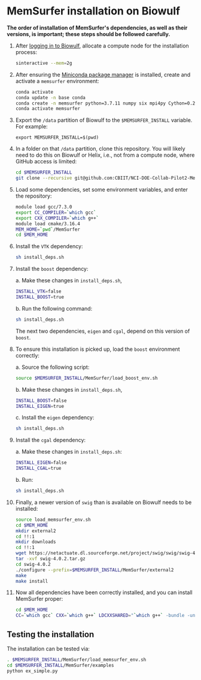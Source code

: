 # MemSurfer installation on Biowulf

**The order of installation of MemSurfer's dependencies, as well as their versions, is important; these steps should be followed carefully.**

1. After [logging in to Biowulf](https://hpc.nih.gov/docs/connect.html), allocate a compute node for the installation process:

   ```bash
   sinteractive --mem=2g
   ```

2. After ensuring the [Miniconda package manager](https://docs.conda.io/en/latest/miniconda.html) is installed, create and activate a `memsurfer` environment:

   ```bash
   conda activate
   conda update -n base conda
   conda create -n memsurfer python=3.7.11 numpy six mpi4py Cython=0.29.24 setuptools
   conda activate memsurfer
   ```

3. Export the `/data` partition of Biowulf to the `$MEMSURFER_INSTALL` variable. For example: 

   `export MEMSURFER_INSTALL=$(pwd)`

4. In a folder on that `/data` partition, clone this repository. You will likely need to do this on Biowulf or Helix, i.e., not from a compute node, where GitHub access is limited:

   ```bash
   cd $MEMSURFER_INSTALL
   git clone --recursive git@github.com:CBIIT/NCI-DOE-Collab-Pilot2-MemSurfer.git
   ```

5. Load some dependencies, set some environment variables, and enter the repository:

   ```bash
   module load gcc/7.3.0
   export CC_COMPILER=`which gcc`
   export CXX_COMPILER=`which g++`
   module load cmake/3.16.4
   MEM_HOME=`pwd`/MemSurfer
   cd $MEM_HOME
   ```

6. Install the `VTK` dependency:

   ```bash
   sh install_deps.sh
   ```

7. Install the `boost` dependency:

   a. Make these changes in `install_deps.sh`,

      ```bash
      INSTALL_VTK=false
      INSTALL_BOOST=true
      ```

   b. Run the following command:

      ```bash
      sh install_deps.sh
      ```

   The next two dependencies, `eigen` and `cgal`, depend on this version of `boost`.
   
8. To ensure this installation is picked up, load the `boost` environment correctly:

   a. Source the following script: 

      ```bash
      source $MEMSURFER_INSTALL/MemSurfer/load_boost_env.sh
      ```

   b. Make these changes in `install_deps.sh`,

      ```bash
      INSTALL_BOOST=false
      INSTALL_EIGEN=true
      ```

   c. Install the `eigen` dependency:

      ```bash
      sh install_deps.sh
      ```

9. Install the `cgal` dependency:
   
   a. Make these changes in `install_deps.sh`:

      ```bash
      INSTALL_EIGEN=false
      INSTALL_CGAL=true
      ```

   b. Run:

      ```bash
      sh install_deps.sh
      ```

10. Finally, a newer version of `swig` than is available on Biowulf needs to be installed:

    ```bash
    source load_memsurfer_env.sh
    cd $MEM_HOME
    mkdir external2
    cd !!:1
    mkdir downloads
    cd !!:1
    wget https://netactuate.dl.sourceforge.net/project/swig/swig/swig-4.0.2/swig-4.0.2.tar.gz
    tar -xvf swig-4.0.2.tar.gz
    cd swig-4.0.2
    ./configure --prefix=$MEMSURFER_INSTALL/MemSurfer/external2
    make
    make install
    ```

11. Now all dependencies have been correctly installed, and you can install MemSurfer proper:

    ```bash
    cd $MEM_HOME
    CC=`which gcc` CXX=`which g++` LDCXXSHARED="`which g++` -bundle -undefined dynamic_lookup" python setup.py install
    ```

## Testing the installation

The installation can be tested via:

```bash
. $MEMSURFER_INSTALL/MemSurfer/load_memsurfer_env.sh
cd $MEMSURFER_INSTALL/MemSurfer/examples
python ex_simple.py
```
